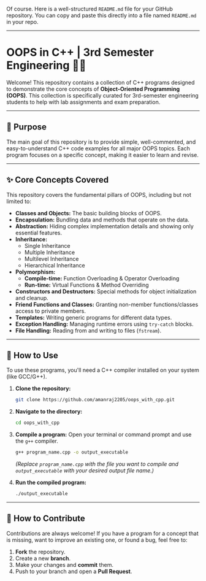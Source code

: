 Of course. Here is a well-structured `README.md` file for your GitHub repository. You can copy and paste this directly into a file named `README.md` in your repo.

-----

# OOPS in C++ | 3rd Semester Engineering 🧑‍💻

Welcome\! This repository contains a collection of C++ programs designed to demonstrate the core concepts of **Object-Oriented Programming (OOPS)**. This collection is specifically curated for 3rd-semester engineering students to help with lab assignments and exam preparation.

-----

## 🎯 Purpose

The main goal of this repository is to provide simple, well-commented, and easy-to-understand C++ code examples for all major OOPS topics. Each program focuses on a specific concept, making it easier to learn and revise.

-----

## ✨ Core Concepts Covered

This repository covers the fundamental pillars of OOPS, including but not limited to:

  * **Classes and Objects:** The basic building blocks of OOPS.
  * **Encapsulation:** Bundling data and methods that operate on the data.
  * **Abstraction:** Hiding complex implementation details and showing only essential features.
  * **Inheritance:**
      * Single Inheritance
      * Multiple Inheritance
      * Multilevel Inheritance
      * Hierarchical Inheritance
  * **Polymorphism:**
      * **Compile-time:** Function Overloading & Operator Overloading
      * **Run-time:** Virtual Functions & Method Overriding
  * **Constructors and Destructors:** Special methods for object initialization and cleanup.
  * **Friend Functions and Classes:** Granting non-member functions/classes access to private members.
  * **Templates:** Writing generic programs for different data types.
  * **Exception Handling:** Managing runtime errors using `try-catch` blocks.
  * **File Handling:** Reading from and writing to files (`fstream`).

-----

## 🚀 How to Use

To use these programs, you'll need a C++ compiler installed on your system (like GCC/G++).

1.  **Clone the repository:**

    ```bash
    git clone https://github.com/amanraj2205/oops_with_cpp.git
    ```

2.  **Navigate to the directory:**

    ```bash
    cd oops_with_cpp
    ```

3.  **Compile a program:**
    Open your terminal or command prompt and use the `g++` compiler.

    ```bash
    g++ program_name.cpp -o output_executable
    ```

    *(Replace `program_name.cpp` with the file you want to compile and `output_executable` with your desired output file name.)*

4.  **Run the compiled program:**

    ```bash
    ./output_executable
    ```

-----

## 🤝 How to Contribute

Contributions are always welcome\! If you have a program for a concept that is missing, want to improve an existing one, or found a bug, feel free to:

1.  **Fork** the repository.
2.  Create a new **branch**.
3.  Make your changes and **commit** them.
4.  Push to your branch and open a **Pull Request**.
